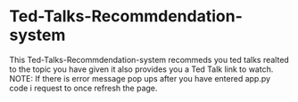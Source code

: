 # Ted-Talks-Recommdendation-system
This Ted-Talks-Recommdendation-system recommeds you ted talks realted to the topic you have given it also provides you a Ted Talk link to watch.
NOTE: If there is error message pop ups after you have entered app.py code i request to once refresh the page.
